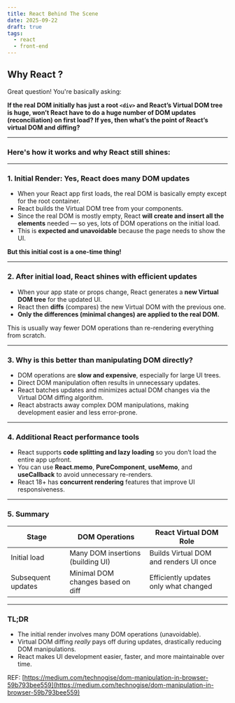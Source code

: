 ```yaml
---
title: React Behind The Scene
date: 2025-09-22
draft: true
tags:
  - react
  - front-end
---
```

## Why React ?

Great question! You're basically asking:

**If the real DOM initially has just a root `<div>` and React’s Virtual DOM tree is huge, won’t React have to do a huge number of DOM updates (reconciliation) on first load? If yes, then what’s the point of React’s virtual DOM and diffing?**

---

### Here's how it works and why React still shines:

---

### 1. **Initial Render: Yes, React does many DOM updates**

- When your React app first loads, the real DOM is basically empty except for the root container.
- React builds the Virtual DOM tree from your components.
- Since the real DOM is mostly empty, React **will create and insert all the elements** needed — so yes, lots of DOM operations on the initial load.
- This is **expected and unavoidable** because the page needs to show the UI.

**But this initial cost is a one-time thing!**

---

### 2. **After initial load, React shines with efficient updates**

- When your app state or props change, React generates a **new Virtual DOM tree** for the updated UI.
- React then **diffs** (compares) the new Virtual DOM with the previous one.
- **Only the differences (minimal changes) are applied to the real DOM.**

This is usually way fewer DOM operations than re-rendering everything from scratch.

---

### 3. **Why is this better than manipulating DOM directly?**

- DOM operations are **slow and expensive**, especially for large UI trees.
- Direct DOM manipulation often results in unnecessary updates.
- React batches updates and minimizes actual DOM changes via the Virtual DOM diffing algorithm.
- React abstracts away complex DOM manipulations, making development easier and less error-prone.

---

### 4. **Additional React performance tools**

- React supports **code splitting and lazy loading** so you don’t load the entire app upfront.
- You can use **React.memo**, **PureComponent**, **useMemo**, and **useCallback** to avoid unnecessary re-renders.
- React 18+ has **concurrent rendering** features that improve UI responsiveness.

---

### 5. **Summary**

| Stage | DOM Operations | React Virtual DOM Role |
| --- | --- | --- |
| Initial load | Many DOM insertions (building UI) | Builds Virtual DOM and renders UI once |
| Subsequent updates | Minimal DOM changes based on diff | Efficiently updates only what changed |

---

### TL;DR

- The initial render involves many DOM operations (unavoidable).
- Virtual DOM diffing *really* pays off during updates, drastically reducing DOM manipulations.
- React makes UI development easier, faster, and more maintainable over time.

REF: [https://medium.com/technogise/dom-manipulation-in-browser-59b793bee559](https://medium.com/technogise/dom-manipulation-in-browser-59b793bee559)